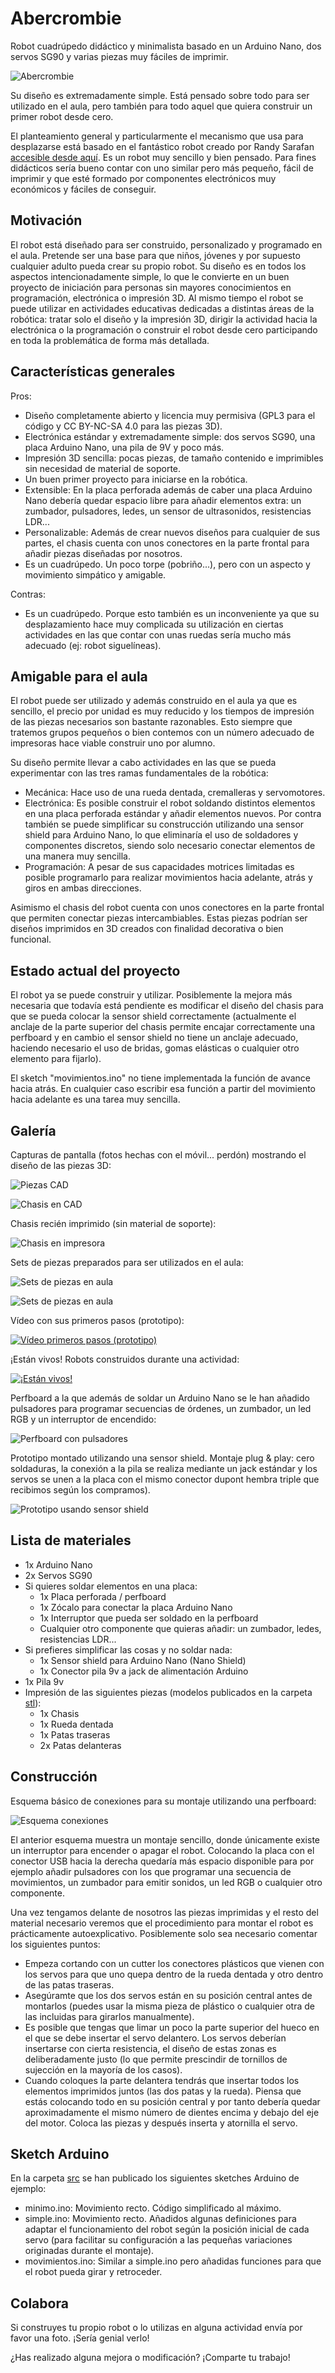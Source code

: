 # Abercrombie

Robot cuadrúpedo didáctico y minimalista basado en un Arduino Nano, dos servos SG90 y varias piezas muy fáciles de imprimir.

![Abercrombie](images/abercrombie_web.jpg)

Su diseño es extremadamente simple. Está pensado sobre todo para ser utilizado en el aula, pero también para todo aquel que quiera construir un primer robot desde cero.

El planteamiento general y particularmente el mecanismo que usa para desplazarse está basado en el fantástico robot creado por Randy Sarafan [accesible desde aquí](https://www.instructables.com/id/3D-Printed-Robot/). Es un robot muy sencillo y bien pensado. Para fines didácticos sería bueno contar con uno similar pero más pequeño, fácil de imprimir y que esté formado por componentes electrónicos muy económicos y fáciles de conseguir.

## Motivación

El robot está diseñado para ser construido, personalizado y programado en el aula. Pretende ser una base para que niños, jóvenes y por supuesto cualquier adulto pueda crear su propio robot. Su diseño es en todos los aspectos intencionadamente simple, lo que le convierte en un buen proyecto de iniciación para personas sin mayores conocimientos en programación, electrónica o impresión 3D. Al mismo tiempo el robot se puede utilizar en actividades educativas dedicadas a distintas áreas de la robótica: tratar solo el diseño y la impresión 3D, dirigir la actividad hacia la electrónica o la programación o construir el robot desde cero participando en toda la problemática de forma más detallada.

## Características generales

Pros:

* Diseño completamente abierto y licencia muy permisiva (GPL3 para el código y CC BY-NC-SA 4.0 para las piezas 3D).
* Electrónica estándar y extremadamente simple: dos servos SG90, una placa Arduino Nano, una pila de 9V y poco más.
* Impresión 3D sencilla: pocas piezas, de tamaño contenido e imprimibles sin necesidad de material de soporte.
* Un buen primer proyecto para iniciarse en la robótica.
* Extensible: En la placa perforada además de caber una placa Arduino Nano debería quedar espacio libre para añadir elementos extra: un zumbador, pulsadores, ledes, un sensor de ultrasonidos, resistencias LDR...
* Personalizable: Además de crear nuevos diseños para cualquier de sus partes, el chasis cuenta con unos conectores en la parte frontal para añadir piezas diseñadas por nosotros.
* Es un cuadrúpedo. Un poco torpe (pobriño...), pero con un aspecto y movimiento simpático y amigable.

Contras:

* Es un cuadrúpedo. Porque esto también es un inconveniente ya que su desplazamiento hace muy complicada su utilización en ciertas actividades en las que contar con unas ruedas sería mucho más adecuado (ej: robot siguelíneas).

## Amigable para el aula

El robot puede ser utilizado y además construido en el aula ya que es sencillo, el precio por unidad es muy reducido y los tiempos de impresión de las piezas necesarios son bastante razonables. Esto siempre que tratemos grupos pequeños o bien contemos con un número adecuado de impresoras hace viable construir uno por alumno.

Su diseño permite llevar a cabo actividades en las que se pueda experimentar con las tres ramas fundamentales de la robótica:
* Mecánica: Hace uso de una rueda dentada, cremalleras y servomotores.
* Electrónica: Es posible construir el robot soldando distintos elementos en una placa perforada estándar y añadir elementos nuevos. Por contra también se puede simplificar su construcción utilizando una sensor shield para Arduino Nano, lo que eliminaría el uso de soldadores y componentes discretos, siendo solo necesario conectar elementos de una manera muy sencilla.
* Programación: A pesar de sus capacidades motrices limitadas es posible programarlo para realizar movimientos hacia adelante, atrás y giros en ambas direcciones.

Asimismo el chasis del robot cuenta con unos conectores en la parte frontal que permiten conectar piezas intercambiables. Estas piezas podrían ser diseños imprimidos en 3D creados con finalidad decorativa o bien funcional.

## Estado actual del proyecto

El robot ya se puede construir y utilizar. Posiblemente la mejora más necesaria que todavía está pendiente es modificar el diseño del chasis para que se pueda colocar la sensor shield correctamente (actualmente el anclaje de la parte superior del chasis permite encajar correctamente una perfboard y en cambio el sensor shield no tiene un anclaje adecuado, haciendo necesario el uso de bridas, gomas elásticas o cualquier otro elemento para fijarlo).

El sketch "movimientos.ino" no tiene implementada la función de avance hacia atrás. En cualquier caso escribir esa función a partir del movimiento hacia adelante es una tarea muy sencilla.

## Galería

Capturas de pantalla (fotos hechas con el móvil... perdón) mostrando el diseño de las piezas 3D:

![Piezas CAD](images/cad_piezas_web.jpg)

![Chasis en CAD](images/cad_chasis_web.jpg)

Chasis recién imprimido (sin material de soporte):

![Chasis en impresora](images/chasis_en_impresora.jpg)

Sets de piezas preparados para ser utilizados en el aula:

![Sets de piezas en aula](images/sets_piezas_1_web.jpg)

![Sets de piezas en aula](images/sets_piezas_2_web.jpg)

Vídeo con sus primeros pasos (prototipo):

[![Vídeo primeros pasos (prototipo)](https://img.youtube.com/vi/WuDx59RuUR0/0.jpg)](https://www.youtube.com/watch?v=WuDx59RuUR0)

¡Están vivos! Robots construidos durante una actividad:

[![¡Están vivos!](https://img.youtube.com/vi/RpZjiBUb5sI/0.jpg)](https://www.youtube.com/watch?v=RpZjiBUb5sI)

Perfboard a la que además de soldar un Arduino Nano se le han añadido pulsadores para programar secuencias de órdenes, un zumbador, un led RGB y un interruptor de encendido:

![Perfboard con pulsadores](images/perfboard_con_pulsadores_web.jpg)

Prototipo montado utilizando una sensor shield. Montaje plug & play: cero soldaduras, la conexión a la pila se realiza mediante un jack estándar y los servos se unen a la placa con el mismo conector dupont hembra triple que recibimos según los compramos).

![Prototipo usando sensor shield](images/prototipo_con_sensor_shield_web.jpg)

## Lista de materiales

* 1x Arduino Nano
* 2x Servos SG90
* Si quieres soldar elementos en una placa:
    * 1x Placa perforada / perfboard
    * 1x Zócalo para conectar la placa Arduino Nano
    * 1x Interruptor que pueda ser soldado en la perfboard
    * Cualquier otro componente que quieras añadir: un zumbador, ledes, resistencias LDR...
* Si prefieres simplificar las cosas y no soldar nada:
    * 1x Sensor shield para Arduino Nano (Nano Shield)
    * 1x Conector pila 9v a jack de alimentación Arduino
* 1x Pila 9v
* Impresión de las siguientes piezas (modelos publicados en la carpeta [stl](./stl)):
    * 1x Chasis
    * 1x Rueda dentada
    * 1x Patas traseras
    * 2x Patas delanteras

## Construcción

Esquema básico de conexiones para su montaje utilizando una perfboard:

![Esquema conexiones](images/esquema_perfboard.png)

El anterior esquema muestra un montaje sencillo, donde únicamente existe un interruptor para encender o apagar el robot. Colocando la placa con el conector USB hacia la derecha quedaría más espacio disponible para por ejemplo añadir pulsadores con los que programar una secuencia de movimientos, un zumbador para emitir sonidos, un led RGB o cualquier otro componente.

Una vez tengamos delante de nosotros las piezas imprimidas y el resto del material necesario veremos que el procedimiento para montar el robot es prácticamente autoexplicativo. Posiblemente solo sea necesario comentar los siguientes puntos:

* Empeza cortando con un cutter los conectores plásticos que vienen con los servos para que uno quepa dentro de la rueda dentada y otro dentro de las patas traseras.
* Asegúramte que los dos servos están en su posición central antes de montarlos (puedes usar la misma pieza de plástico o cualquier otra de las incluidas para girarlos manualmente).
* Es posible que tengas que limar un poco la parte superior del hueco en el que se debe insertar el servo delantero. Los servos deberían insertarse con cierta resistencia, el diseño de estas zonas es deliberadamente justo (lo que permite prescindir de tornillos de sujección en la mayoría de los casos).
* Cuando coloques la parte delantera tendrás que insertar todos los elementos imprimidos juntos (las dos patas y la rueda). Piensa que estás colocando todo en su posición central y por tanto debería quedar aproximadamente el mismo número de dientes encima y debajo del eje del motor. Coloca las piezas y después inserta y atornilla el servo.

## Sketch Arduino

En la carpeta [src](./src) se han publicado los siguientes sketches Arduino de ejemplo:

* minimo.ino: Movimiento recto. Código simplificado al máximo.
* simple.ino: Movimiento recto. Añadidos algunas definiciones para adaptar el funcionamiento del robot según la posición inicial de cada servo (para facilitar su configuración a las pequeñas variaciones originadas durante el montaje).
* movimientos.ino: Similar a simple.ino pero añadidas funciones para que el robot pueda girar y retroceder.

## Colabora

Si construyes tu propio robot o lo utilizas en alguna actividad envía por favor una foto. ¡Sería genial verlo!

¿Has realizado alguna mejora o modificación? ¡Comparte tu trabajo!
